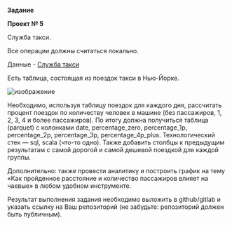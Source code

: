 **Задание**

**Проект № 5**

Служба такси.

Все операции должны считаться локально.

Данные - [Служба такси](https://disk.yandex.ru/d/DKeoopbGH1Ttuw)

Есть таблица, состоящая из поездок такси в Нью-Йорке.

![изображение](https://github.com/UncleJoe1973/1T_course/assets/29273924/dee19021-01d1-4aea-af2c-1a827d2fbc86)

Необходимо, используя таблицу поездок для каждого дня, рассчитать процент поездок по количеству человек в машине (без пассажиров, 1, 2, 3, 4 и более пассажиров). По итогу должна получиться таблица (parquet) с колонками date, percentage_zero, percentage_1p, percentage_2p, percentage_3p, percentage_4p_plus. Технологический стек — sql, scala (что-то одно).
Также добавить столбцы к предыдущим результатам с самой дорогой и самой дешевой поездкой для каждой группы.

Дополнительно: также провести аналитику и построить график на тему «Как пройденное расстояние и количество пассажиров влияет на чаевые» в любом удобном инструменте.

Результат выполнения задания необходимо выложить в github/gitlab и указать ссылку на Ваш репозиторий (не забудьте: репозиторий должен быть публичным).

